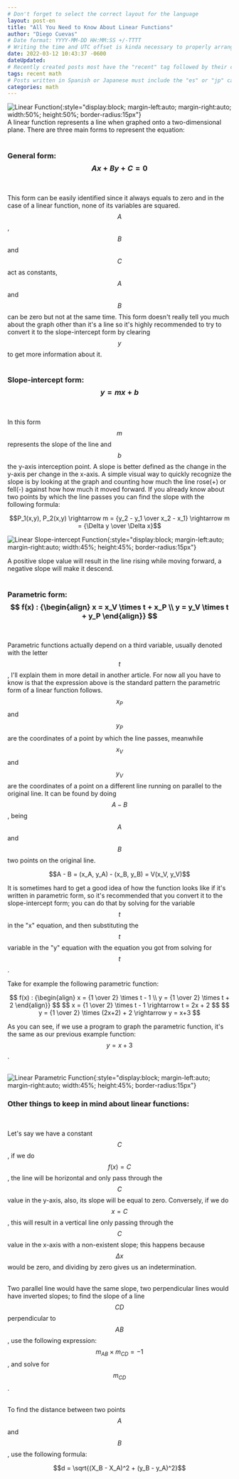 ```yaml
---
# Don't forget to select the correct layout for the language
layout: post-en
title: "All You Need to Know About Linear Functions"
author: "Diego Cuevas"
# Date format: YYYY-MM-DD HH:MM:SS +/-TTTT
# Writing the time and UTC offset is kinda necessary to properly arrange the posts in their respective indexes
date: 2022-03-12 10:43:37 -0600
dateUpdated:
# Recently created posts most have the "recent" tag followed by their category in the "tags" variable. Remove "recent" after a while
tags: recent math
# Posts written in Spanish or Japanese must include the "es" or "jp" category respectively AS THE FIRST one listed. Then write its normal category
categories: math
---
```


![Linear Function](/assets/img/linear-func.png){:style="display:block; margin-left:auto; margin-right:auto; width:50%; height:50%; border-radius:15px"}
<br>
A linear function represents a line when graphed onto a two-dimensional plane. There are three main forms to represent the equation:
<br/><br/>

### General form: $$ Ax + By + C = 0 $$
<br>

This form can be easily identified since it always equals to zero and in the case of a linear function, none of its
variables are squared. $$A$$, $$B$$ and $$C$$ act as constants, $$A$$ and $$B$$ can be zero but not at the same time.
This form doesn't really tell you much about the graph other than it's a line so it's highly recommended to try to
convert it to the slope-intercept form by clearing $$y$$ to get more information about it.
<br/><br/>

### Slope-intercept form: $$y = mx + b$$
<br>

In this form $$m$$ represents the slope of the line and $$b$$ the y-axis interception point. A slope is better defined as the change
in the y-axis per change in the x-axis. A simple visual way to quickly recognize the slope is by looking at the graph and counting how much the line rose(+) or fell(-) against how how much it moved forward. If you already know about two points by which the line passes
you can find the slope with the following formula:

<div style="text-align: center">
  $$P_1(x,y), P_2(x,y) \rightarrow m = {y_2 - y_1 \over x_2 - x_1} \rightarrow m = {\Delta y \over \Delta x}$$
</div>

![Linear Slope-intercept Function](/assets/img/linear-slope-func.png){:style="display:block; margin-left:auto; margin-right:auto; width:45%; height:45%; border-radius:15px"}
<br>

A positive slope value will result in the line rising while moving forward, a negative slope will make it descend.
<br/><br/>

### Parametric form: $$ f(x) : {\begin{align} x = x_V \times t + x_P \\ y = y_V \times t + y_P \end{align}} $$
<br>

Parametric functions actually depend on a third variable, usually denoted with the letter $$t$$, I'll explain them in more detail in another article. For now all you have to know is that the expression above is the standard pattern the parametric form of a linear function follows.
$$x_P$$ and $$y_P$$ are the coordinates of a point by which the line passes, meanwhile $$x_V$$ and $$y_V$$ are the coordinates of a point on a different line running on parallel to the original line. It can be found by doing $$A - B$$, being $$A$$ and $$B$$ two points on the original line.

<div style="text-align: center">
  $$A - B = (x_A, y_A) - (x_B, y_B) = V(x_V, y_V)$$
</div>

It is sometimes hard to get a good idea of how the function looks like if it's written in parametric form, so it's recommended that you
convert it to the slope-intercept form; you can do that by solving for the variable $$t$$ in the "x" equation, and then substituting
the $$t$$ variable in the "y" equation with the equation you got from solving for $$t$$.<br>

Take for example the following parametric function:

<div style="text-align: center">
  $$ f(x) : {\begin{align} x = {1 \over 2} \times t - 1 \\ y = {1 \over 2} \times t + 2 \end{align}} $$
  $$ x = {1 \over 2} \times t - 1 \rightarrow t = 2x + 2 $$
  $$ y = {1 \over 2} \times (2x+2) + 2 \rightarrow y = x+3 $$
</div>

As you can see, if we use a program to graph the parametric function, it's the same as our previous example function: $$ y = x + 3 $$.
<br><br>

![Linear Parametric Function](/assets/img/linear-param-func.png){:style="display:block; margin-left:auto; margin-right:auto; width:45%; height:45%; border-radius:15px"}
<br>

### Other things to keep in mind about linear functions:
<br>

Let's say we have a constant $$C$$, if we do $$f(x) = C$$, the line will be horizontal and only pass through the $$C$$ value in the y-axis,
also, its slope will be equal to zero. Conversely, if we do $$ x = C$$, this will result in a vertical line only passing through the $$C$$ value in the x-axis with a non-existent slope; this happens because $$\Delta x$$ would be zero, and dividing by zero gives us an indetermination.
<br><br>

Two parallel line would have the same slope, two perpendicular lines would have inverted slopes; to find the slope of a line $$CD$$
perpendicular to $$AB$$, use the following expression: $$m_{AB} \times m_{CD} = -1 $$, and solve for $$m_{CD}$$.
<br><br>

To find the distance between two points $$A$$ and $$B$$, use the following formula:

<div style="text-align: center">
  $$d = \sqrt{(X_B - X_A)^2 + (y_B - y_A)^2}$$
</div>
